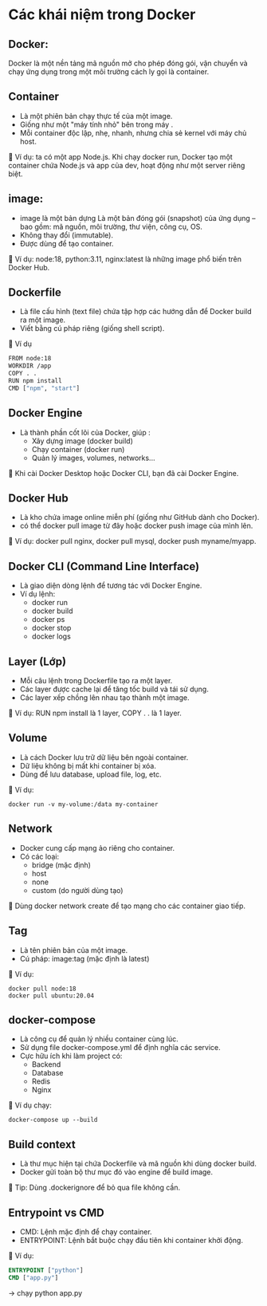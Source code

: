 # Các khái niệm trong Docker
## Docker:
Docker là một nền tảng mã nguồn mở cho phép đóng gói, vận chuyển và chạy ứng dụng trong một môi trường cách ly gọi là container.

## Container
- Là một phiên bản chạy thực tế của một image.
- Giống như một "máy tính nhỏ" bên trong máy .
- Mỗi container độc lập, nhẹ, nhanh, nhưng chia sẻ kernel với máy chủ host.

📌 Ví dụ: ta có một app Node.js. Khi chạy docker run, Docker tạo một container chứa Node.js và app của dev, hoạt động như một server riêng biệt.

## image:
- image là một bản dựng Là một bản đóng gói (snapshot) của ứng dụng – bao gồm: mã nguồn, môi trường, thư viện, công cụ, OS.
- Không thay đổi (immutable).
- Được dùng để tạo container.

📌 Ví dụ: node:18, python:3.11, nginx:latest là những image phổ biến trên Docker Hub.

## Dockerfile
- Là file cấu hình (text file) chứa tập hợp các hướng dẫn để Docker build ra một image.
- Viết bằng cú pháp riêng (giống shell script).

📌 Ví dụ
```bash
FROM node:18
WORKDIR /app
COPY . .
RUN npm install
CMD ["npm", "start"]
```

## Docker Engine
- Là thành phần cốt lõi của Docker, giúp :
    - Xây dựng image (docker build)
    - Chạy container (docker run)
    - Quản lý images, volumes, networks...

📌 Khi cài Docker Desktop hoặc Docker CLI, bạn đã cài Docker Engine.


## Docker Hub
- Là kho chứa image online miễn phí (giống như GitHub dành cho Docker).
- có thể docker pull image từ đây hoặc docker push image của mình lên.

📌 Ví dụ: docker pull nginx, docker pull mysql, docker push myname/myapp.

## Docker CLI (Command Line Interface)
- Là giao diện dòng lệnh để tương tác với Docker Engine.
- Ví dụ lệnh:
    - docker run
    - docker build
    - docker ps
    - docker stop
    - docker logs


## Layer (Lớp)
- Mỗi câu lệnh trong Dockerfile tạo ra một layer.
- Các layer được cache lại để tăng tốc build và tái sử dụng.
- Các layer xếp chồng lên nhau tạo thành một image.

📌 Ví dụ: RUN npm install là 1 layer, COPY . . là 1 layer.


## Volume
- Là cách Docker lưu trữ dữ liệu bên ngoài container.
- Dữ liệu không bị mất khi container bị xóa.
- Dùng để lưu database, upload file, log, etc.

📌 Ví dụ:
```
docker run -v my-volume:/data my-container
```

## Network
- Docker cung cấp mạng ảo riêng cho container.
- Có các loại:
    - bridge (mặc định)
    - host
    - none
    - custom (do người dùng tạo)

📌 Dùng docker network create để tạo mạng cho các container giao tiếp.


## Tag
- Là tên phiên bản của một image.
- Cú pháp: image:tag (mặc định là latest)

📌 Ví dụ:
```
docker pull node:18
docker pull ubuntu:20.04
```


## docker-compose
- Là công cụ để quản lý nhiều container cùng lúc.
- Sử dụng file docker-compose.yml để định nghĩa các service.
- Cực hữu ích khi làm project có:
    - Backend
    - Database
    - Redis
    - Nginx


📌 Ví dụ chạy:
```
docker-compose up --build
```


## Build context
- Là thư mục hiện tại chứa Dockerfile và mã nguồn khi dùng docker build.
- Docker gửi toàn bộ thư mục đó vào engine để build image.

📌 Tip: Dùng .dockerignore để bỏ qua file không cần.

## Entrypoint vs CMD
- CMD: Lệnh mặc định để chạy container.
- ENTRYPOINT: Lệnh bắt buộc chạy đầu tiên khi container khởi động.

📌 Ví dụ:
```Dockerfile
ENTRYPOINT ["python"]
CMD ["app.py"]
```
-> chạy python app.py